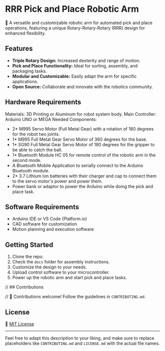 # RRR Pick and Place Robotic Arm
🤖 A versatile and customizable robotic arm for automated pick and place operations, featuring a unique Rotary-Rotary-Rotary (RRR) design for enhanced flexibility.

## Features

- **Triple Rotary Design:** Increased dexterity and range of motion.
- **Pick and Place Functionality:** Ideal for sorting, assembly, and packaging tasks.
- **Modular and Customizable:** Easily adapt the arm for specific applications.
- **Open Source:** Collaborate and innovate with the robotics community.

## Hardware Requirements

Materials: 3D Printing or Aluminum for robot system body.
Main Controller: Arduino UNO or MEGA
Needed Components: 
- 2* M995 Servo Motor (Full Metal Gear) with a rotation of 180 degrees for the robot two joints. 
- 1* M995 Full Metal Gear Servo Motor of 360 degrees for the base. 
- 1* SG90 Full Metal Gear Servo Motor of 180 degrees for the gripper to be able to catch the ball. 
- 1* Bluetooth Module HC 05 for remote control of the robotic arm in the second mode. 
- A Bluetooth Mobile Application to serially connect to the Arduino Bluetooth module. 
- 2* 3.7 Lithium Ion batteries with their charger and cap to connect them to the servo motor's power and power them. 
- Power bank or adaptor to power the Arduino while doing the pick and place task. 


## Software Requirements

- Arduino IDE or VS Code (Platform.io)
- CAD software for customization
- Motion planning and execution software

## Getting Started

1. Clone the repo.
2. Check the `docs` folder for assembly instructions.
3. Customize the design to your needs.
4. Upload control software to your microcontroller.
5. Power up the robotic arm and start pick and place tasks.

// ## Contributions

// 🚀 Contributions welcome! Follow the guidelines in `CONTRIBUTING.md`.

## License

📝 [MIT License](LICENSE.md)

---

Feel free to adapt this description to your liking, and make sure to replace placeholders like `CONTRIBUTING.md` and `LICENSE.md` with the actual file names.
